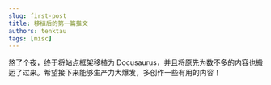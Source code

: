 ```yaml
---
slug: first-post
title: 移植后的第一篇推文
authors: tenktau
tags: [misc]
---
```


熬了个夜，终于将站点框架移植为 Docusaurus，并且将原先为数不多的内容也搬运了过来。希望接下来能够生产力大爆发，多创作一些有用的内容！
